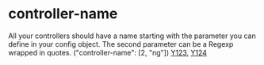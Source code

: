 # controller-name

All your controllers should have a name starting with the parameter you can define in your config object.
The second parameter can be a Regexp wrapped in quotes.
("controller-name":  [2, "ng"])  [Y123](https://github.com/johnpapa/angular-styleguide#style-y123), [Y124](https://github.com/johnpapa/angular-styleguide#style-y124)
